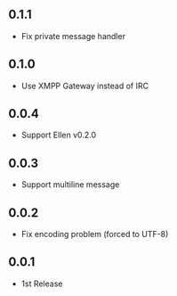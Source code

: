 ## 0.1.1
* Fix private message handler

## 0.1.0
* Use XMPP Gateway instead of IRC

## 0.0.4
* Support Ellen v0.2.0

## 0.0.3
* Support multiline message

## 0.0.2
* Fix encoding problem (forced to UTF-8)

## 0.0.1
* 1st Release
